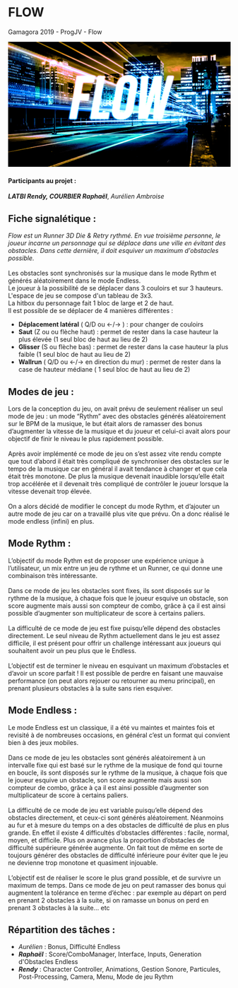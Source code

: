 # FLOW
Gamagora 2019 - ProgJV - Flow

![Flow](Flow.png)

#### Participants au projet : 
***LATBI Rendy, COURBIER Raphaël***, *Aurélien Ambroise*

## Fiche signalétique :
*Flow est un Runner 3D Die & Retry rythmé. En vue troisième personne, le joueur incarne un
personnage qui se déplace dans une ville en évitant des obstacles. Dans cette dernière, il doit esquiver un maximum d'obstacles possible.* <br><br>
Les obstacles sont synchronisés sur la musique dans le mode Rythm et générés aléatoirement dans le mode Endless.<br>
Le joueur à la possibilité de se déplacer dans 3 couloirs et sur 3 hauteurs. <br>
L'espace de jeu se compose d'un tableau de 3x3. <br>
La hitbox du personnage fait 1 bloc de large et 2 de haut. <br>
Il est possible de se déplacer de 4 manières différentes :
- **Déplacement latéral** ( Q/D ou ←/→ ) : pour changer de couloirs
- **Saut** (Z ou ou flèche haut) : permet de rester dans la case hauteur la plus élevée (1 seul bloc de haut
au lieu de 2)
- **Glisser** (S ou flèche bas) : permet de rester dans la case hauteur la plus faible (1 seul
bloc de haut au lieu de 2)
- **Wallrun** ( Q/D ou ←/→ en direction du mur) : permet de rester dans la case de hauteur
médiane ( 1 seul bloc de haut au lieu de 2)

## Modes de jeu :
Lors de la conception du jeu, on avait prévu de seulement réaliser un seul mode de jeu : un
mode “Rythm” avec des obstacles générés aléatoirement sur le BPM de la musique, le but était
alors de ramasser des bonus d’augmenter la vitesse de la musique et du joueur et celui-ci avait
alors pour objectif de finir le niveau le plus rapidement possible. <br><br>
Après avoir implémenté ce mode de jeu on s’est assez vite rendu compte que tout d’abord il était très compliqué de
synchroniser des obstacles sur le tempo de la musique car en général il avait tendance à
changer et que cela était très monotone. De plus la musique devenait inaudible lorsqu’elle était
trop accélérée et il devenait très compliqué de contrôler le joueur lorsque la vitesse devenait
trop élevée.<br><br>
On a alors décidé de modifier le concept du mode Rythm, et d’ajouter un autre mode de jeu car on a travaillé plus vite que prévu. 
On a donc réalisé le mode endless (infini) en plus.

## Mode Rythm :
L’objectif du mode Rythm est de proposer une expérience unique à l’utilisateur, un mix entre un
jeu de rythme et un Runner, ce qui donne une combinaison très intéressante. <br><br>
Dans ce mode de jeu les obstacles sont fixes, ils sont disposés sur le rythme de la musique, à
chaque fois que le joueur esquive un obstacle, son score augmente mais aussi son compteur
de combo, grâce à ça il est ainsi possible d’augmenter son multiplicateur de score à certains
paliers. <br><br>
La difficulté de ce mode de jeu est fixe puisqu’elle dépend des obstacles directement. Le seul
niveau de Rythm actuellement dans le jeu est assez difficile, il est présent pour offrir un
challenge intéressant aux joueurs qui souhaitent avoir un peu plus que le Endless. <br><br>
L’objectif est de terminer le niveau en esquivant un maximum d’obstacles et d’avoir un score
parfait ! Il est possible de perdre en faisant une mauvaise performance (on peut alors rejouer ou
retourner au menu principal), en prenant plusieurs obstacles à la suite sans rien esquiver.

## Mode Endless :
Le mode Endless est un classique, il a été vu maintes et maintes fois et revisité à de
nombreuses occasions, en général c’est un format qui convient bien à des jeux mobiles.
<br><br>
Dans ce mode de jeu les obstacles sont générés aléatoirement à un intervalle fixe qui est basé
sur le rythme de la musique de fond qui tourne en boucle, ils sont disposés sur le rythme de la
musique, à chaque fois que le joueur esquive un obstacle, son score augmente mais aussi son
compteur de combo, grâce à ça il est ainsi possible d’augmenter son multiplicateur de score à
certains paliers.
<br><br>
La difficulté de ce mode de jeu est variable puisqu’elle dépend des obstacles directement, et
ceux-ci sont générés aléatoirement. Néanmoins au fur et à mesure du temps on a des
obstacles de difficulté de plus en plus grande. En effet il existe 4 difficultés d’obstacles
différentes : facile, normal, moyen, et difficile. Plus on avance plus la proportion d’obstacles de
difficulté supérieure générée augmente. On fait tout de même en sorte de toujours générer des
obstacles de difficulté inférieure pour éviter que le jeu ne devienne trop monotone et quasiment
injouable.
<br><br>
L’objectif est de réaliser le score le plus grand possible, et de survivre un maximum de temps.
Dans ce mode de jeu on peut ramasser des bonus qui augmentent la tolérance en terme
d’échec : par exemple au départ on perd en prenant 2 obstacles à la suite, si on ramasse un
bonus on perd en prenant 3 obstacles à la suite… etc

## Répartition des tâches :
- *Aurélien* : Bonus, Difficulté Endless
- ***Raphaël*** : Score/ComboManager, Interface, Inputs, Generation d'Obstacles Endless
- ***Rendy*** : Character Controller, Animations, Gestion Sonore, Particules, Post-Processing, Camera, Menu, Mode de jeu Rythm 
